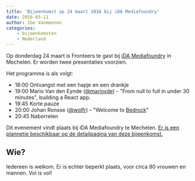 ```yaml
---
title: 'Bijeenkomst op 24 maart 2016 bij iDA Mediafoundry'
date: 2016-03-11
author: Ibe Vanmeenen
categories:
    - bijeenkomsten
    - Nederland
---
```


Op donderdag 24 maart is Fronteers te gast bij [iDA Mediafoundry](http://www.ida-mediafoundry.be/) in Mechelen. Er worden twee presentaties voorzien.

Het programma is als volgt:

-   18:00 Ontvangst met een hapje en een drankje
-   19:00 Mario Van den Eynde ([@mariovde](https://twitter.com/mariovde)) - "From null to full in under 30 minutes", building a React app.
-   19:45 Korte pauze
-   20:00 Johan Ronsse ([@wolfr](https://github.com/wolfr)) - "Welcome to [Bedrock](http://bedrock.mono.company/)"
-   20:45 Naborrelen

Dit evenement vindt plaats bij iDA Mediafoundry te Mechelen. [Er is een plannetje beschikbaar op de detailpagina van deze bijeenkomst.](/bijeenkomsten/2016/ida-mediafoundry)

## Wie?

Iedereen is welkom. Er is echter beperkt plaats, voor circa 80 vrouwen en mannen.  Vol is vol!
